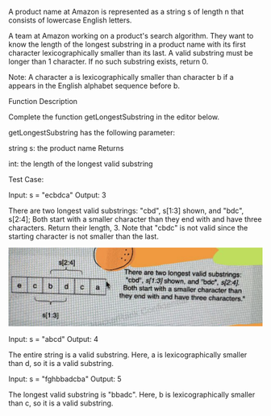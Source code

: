 A product name at Amazon is represented as a string s of length n that consists of lowercase English letters.

A team at Amazon working on a product's search algorithm. They want to know the length of the longest substring in a product name with its first character lexicographically smaller than its last. A valid substring must be longer than 1 character. If no such substring exists, return 0.

Note: A character a is lexicographically smaller than character b if a appears in the English alphabet sequence before b.

Function Description

Complete the function getLongestSubstring in the editor below.

getLongestSubstring has the following parameter:

string s: the product name
Returns

int: the length of the longest valid substring

Test Case:

Input: s = "ecbdca"
Output: 3

There are two longest valid substrings: "cbd", s[1:3] shown, and "bdc", s[2:4];
Both start with a smaller character than they end with and have three characters.
Return their length, 3. Note that "cbdc" is not valid since the starting
character is not smaller than the last.

![alt text](image-1.png)

Input: s = "abcd"
Output: 4

The entire string is a valid substring. Here, a is lexicographically
smaller than d, so it is a valid substring.

Input: s = "fghbbadcba"
Output: 5

The longest valid substring is "bbadc". Here, b is lexicographically
smaller than c, so it is a valid substring.
